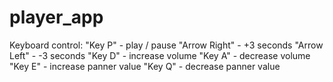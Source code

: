 # player_app <br />
Keyboard control:
  "Key P" - play / pause
  "Arrow Right" - +3 seconds
  "Arrow Left" - -3 seconds
  "Key D" - increase volume
  "Key A" - decrease volume
  "Key E" - increase panner value
  "Key Q" - decrease panner value

